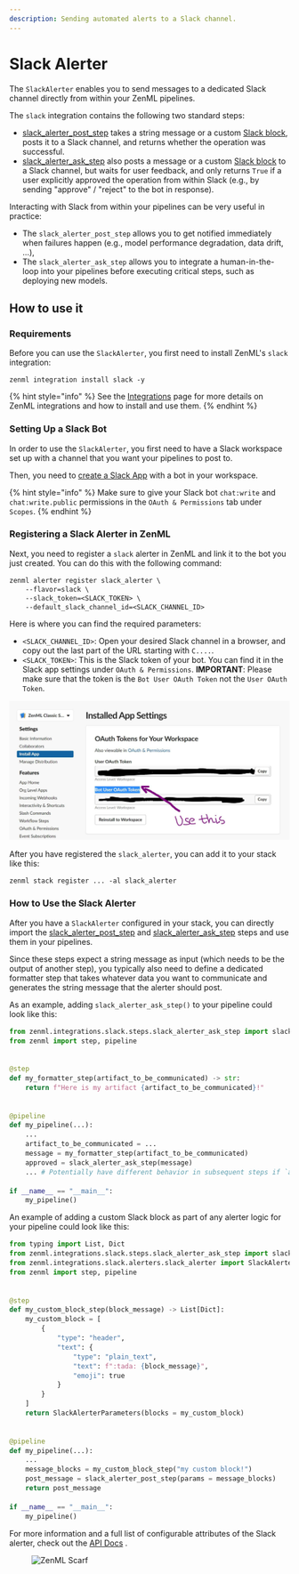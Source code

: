 ```yaml
---
description: Sending automated alerts to a Slack channel.
---
```


# Slack Alerter

The `SlackAlerter` enables you to send messages to a dedicated Slack channel directly from within your ZenML pipelines.

The `slack` integration contains the following two standard steps:

* [slack\_alerter\_post\_step](https://sdkdocs.zenml.io/latest/integration\_code\_docs/integrations-slack/#zenml.integrations.slack.steps.slack\_alerter\_post\_step.slack\_alerter\_post\_step) takes a string message or a custom [Slack block](https://api.slack.com/block-kit/building), posts it to a Slack channel, and returns whether the operation was successful.
* [slack\_alerter\_ask\_step](https://sdkdocs.zenml.io/latest/integration\_code\_docs/integrations-slack/#zenml.integrations.slack.steps.slack\_alerter\_ask\_step.slack\_alerter\_ask\_step) also posts a message or a custom [Slack block](https://api.slack.com/block-kit/building) to a Slack channel, but waits for user feedback, and only returns `True` if a user explicitly approved the operation from within Slack (e.g., by sending "approve" / "reject" to the bot in response).

Interacting with Slack from within your pipelines can be very useful in practice:

* The `slack_alerter_post_step` allows you to get notified immediately when failures happen (e.g., model performance degradation, data drift, ...),
* The `slack_alerter_ask_step` allows you to integrate a human-in-the-loop into your pipelines before executing critical steps, such as deploying new models.

## How to use it

### Requirements

Before you can use the `SlackAlerter`, you first need to install ZenML's `slack` integration:

```shell
zenml integration install slack -y
```

{% hint style="info" %}
See the [Integrations](../integration-overview.md) page for more details on ZenML integrations and how to install and use them.
{% endhint %}

### Setting Up a Slack Bot

In order to use the `SlackAlerter`, you first need to have a Slack workspace set up with a channel that you want your pipelines to post to.

Then, you need to [create a Slack App](https://api.slack.com/apps?new\_app=1) with a bot in your workspace.

{% hint style="info" %}
Make sure to give your Slack bot `chat:write` and `chat:write.public` permissions in the `OAuth & Permissions` tab under `Scopes`.
{% endhint %}

### Registering a Slack Alerter in ZenML

Next, you need to register a `slack` alerter in ZenML and link it to the bot you just created. You can do this with the following command:

```shell
zenml alerter register slack_alerter \
    --flavor=slack \
    --slack_token=<SLACK_TOKEN> \
    --default_slack_channel_id=<SLACK_CHANNEL_ID>
```

Here is where you can find the required parameters:

* `<SLACK_CHANNEL_ID>`: Open your desired Slack channel in a browser, and copy out the last part of the URL starting with `C....`.
* `<SLACK_TOKEN>`: This is the Slack token of your bot. You can find it in the Slack app settings under `OAuth & Permissions`. **IMPORTANT**: Please make sure that the token is the `Bot User OAuth Token` not the `User OAuth Token`.

![Slack Token Image](../../../.gitbook/assets/slack-alerter-token.jpg)

After you have registered the `slack_alerter`, you can add it to your stack like this:

```shell
zenml stack register ... -al slack_alerter
```

### How to Use the Slack Alerter

After you have a `SlackAlerter` configured in your stack, you can directly import the [slack\_alerter\_post\_step](https://sdkdocs.zenml.io/latest/integration\_code\_docs/integrations-slack/#zenml.integrations.slack.steps.slack\_alerter\_post\_step.slack\_alerter\_post\_step) and [slack\_alerter\_ask\_step](https://sdkdocs.zenml.io/latest/integration\_code\_docs/integrations-slack/#zenml.integrations.slack.steps.slack\_alerter\_ask\_step.slack\_alerter\_ask\_step) steps and use them in your pipelines.

Since these steps expect a string message as input (which needs to be the output of another step), you typically also need to define a dedicated formatter step that takes whatever data you want to communicate and generates the string message that the alerter should post.

As an example, adding `slack_alerter_ask_step()` to your pipeline could look like this:

```python
from zenml.integrations.slack.steps.slack_alerter_ask_step import slack_alerter_ask_step
from zenml import step, pipeline


@step
def my_formatter_step(artifact_to_be_communicated) -> str:
    return f"Here is my artifact {artifact_to_be_communicated}!"


@pipeline
def my_pipeline(...):
    ...
    artifact_to_be_communicated = ...
    message = my_formatter_step(artifact_to_be_communicated)
    approved = slack_alerter_ask_step(message)
    ... # Potentially have different behavior in subsequent steps if `approved`

if __name__ == "__main__":
    my_pipeline()
```

An example of adding a custom Slack block as part of any alerter logic for your pipeline could look like this:

```python
from typing import List, Dict
from zenml.integrations.slack.steps.slack_alerter_ask_step import slack_alerter_post_step
from zenml.integrations.slack.alerters.slack_alerter import SlackAlerterParameters
from zenml import step, pipeline


@step
def my_custom_block_step(block_message) -> List[Dict]:
    my_custom_block = [
		{
			"type": "header",
			"text": {
				"type": "plain_text",
				"text": f":tada: {block_message}",
				"emoji": true
			}
		}
	]
    return SlackAlerterParameters(blocks = my_custom_block)


@pipeline
def my_pipeline(...):
    ...
    message_blocks = my_custom_block_step("my custom block!")
    post_message = slack_alerter_post_step(params = message_blocks)
    return post_message

if __name__ == "__main__":
    my_pipeline()

```

For more information and a full list of configurable attributes of the Slack alerter, check out the [API Docs](https://sdkdocs.zenml.io/latest/integration\_code\_docs/integrations-slack/#zenml.integrations.slack.alerters.slack\_alerter.SlackAlerter) .

<figure><img src="https://static.scarf.sh/a.png?x-pxid=f0b4f458-0a54-4fcd-aa95-d5ee424815bc" alt="ZenML Scarf"><figcaption></figcaption></figure>
